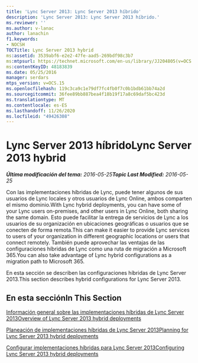 ```yaml
---
title: 'Lync Server 2013: Lync Server 2013 híbrido'
description: 'Lync Server 2013: Lync Server 2013 híbrido.'
ms.reviewer: ''
ms.author: v-lanac
author: lanachin
f1.keywords:
- NOCSH
TOCTitle: Lync Server 2013 hybrid
ms:assetid: 3539abf6-e2e2-47fe-aad5-269bdf98c3b7
ms:mtpsurl: https://technet.microsoft.com/en-us/library/JJ204805(v=OCS.15)
ms:contentKeyID: 48183839
ms.date: 05/25/2016
manager: serdars
mtps_version: v=OCS.15
ms.openlocfilehash: 119c3ca9c1e79df7fc4fb0f7c0b1bdb61bb74a2d
ms.sourcegitcommit: 36fee89bb887bea4f18b19f17a8c69daf5bc423d
ms.translationtype: MT
ms.contentlocale: es-ES
ms.lasthandoff: 11/26/2020
ms.locfileid: "49426308"
---
```

# <a name="lync-server-2013-hybrid"></a><span data-ttu-id="1f46a-103">Lync Server 2013 híbrido</span><span class="sxs-lookup"><span data-stu-id="1f46a-103">Lync Server 2013 hybrid</span></span>

<div data-xmlns="http://www.w3.org/1999/xhtml">

<div class="topic" data-xmlns="http://www.w3.org/1999/xhtml" data-msxsl="urn:schemas-microsoft-com:xslt" data-cs="https://msdn.microsoft.com/">

<div data-asp="https://msdn2.microsoft.com/asp">



</div>

<div id="mainSection">

<div id="mainBody"><span data-ttu-id="1f46a-104">

<span> </span></span><span class="sxs-lookup"><span data-stu-id="1f46a-104">

<span> </span></span></span>

<span data-ttu-id="1f46a-105">_**Última modificación del tema:** 2016-05-25_</span><span class="sxs-lookup"><span data-stu-id="1f46a-105">_**Topic Last Modified:** 2016-05-25_</span></span>

<span data-ttu-id="1f46a-106">Con las implementaciones híbridas de Lync, puede tener algunos de sus usuarios de Lync locales y otros usuarios de Lync Online, ambos comparten el mismo dominio.</span><span class="sxs-lookup"><span data-stu-id="1f46a-106">With Lync hybrid deployments, you can have some of your Lync users on-premises, and other users in Lync Online, both sharing the same domain.</span></span> <span data-ttu-id="1f46a-107">Esto puede facilitar la entrega de servicios de Lync a los usuarios de su organización en ubicaciones geográficas o usuarios que se conecten de forma remota.</span><span class="sxs-lookup"><span data-stu-id="1f46a-107">This can make it easier to provide Lync services to users of your organization in different geographic locations or users that connect remotely.</span></span> <span data-ttu-id="1f46a-108">También puede aprovechar las ventajas de las configuraciones híbridas de Lync como una ruta de migración a Microsoft 365.</span><span class="sxs-lookup"><span data-stu-id="1f46a-108">You can also take advantage of Lync hybrid configurations as a migration path to Microsoft 365.</span></span>

<span data-ttu-id="1f46a-109">En esta sección se describen las configuraciones híbridas de Lync Server 2013.</span><span class="sxs-lookup"><span data-stu-id="1f46a-109">This section describes hybrid configurations for Lync Server 2013.</span></span>

<div>

## <a name="in-this-section"></a><span data-ttu-id="1f46a-110">En esta sección</span><span class="sxs-lookup"><span data-stu-id="1f46a-110">In This Section</span></span>

[<span data-ttu-id="1f46a-111">Información general sobre las implementaciones híbridas de Lync Server 2013</span><span class="sxs-lookup"><span data-stu-id="1f46a-111">Overview of Lync Server 2013 hybrid deployments</span></span>](lync-server-2013-overview-of-hybrid-deployments.md)

[<span data-ttu-id="1f46a-112">Planeación de implementaciones híbridas de Lync Server 2013</span><span class="sxs-lookup"><span data-stu-id="1f46a-112">Planning for Lync Server 2013 hybrid deployments</span></span>](lync-server-2013-planning-for-hybrid-deployments.md)

[<span data-ttu-id="1f46a-113">Configurar implementaciones híbridas para Lync Server 2013</span><span class="sxs-lookup"><span data-stu-id="1f46a-113">Configuring Lync Server 2013 hybrid deployments</span></span>](lync-server-2013-configuring-hybrid-deployments.md)

<span data-ttu-id="1f46a-114"></div>

</div>

<span> </span>

</div>

</div>

</span><span class="sxs-lookup"><span data-stu-id="1f46a-114"></div>

</div>

<span> </span>

</div>

</div>

</span></span></div>

